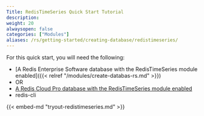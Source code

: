 ```yaml
---
Title: RedisTimeSeries Quick Start Tutorial
description:
weight: 20
alwaysopen: false
categories: ["Modules"]
aliases: /rs/getting-started/creating-database/redistimeseries/
---
```

For this quick start, you will need the following:

- [A Redis Enterprise Software database with the RedisTimeSeries module enabled]({{< relref "/modules/create-databas-rs.md" >}})
- OR
- [A Redis Cloud Pro database with the RedisTimeSeries module enabled](https://redislabs.com/redis-enterprise-cloud/)
- redis-cli

{{< embed-md "tryout-redistimeseries.md" >}}
